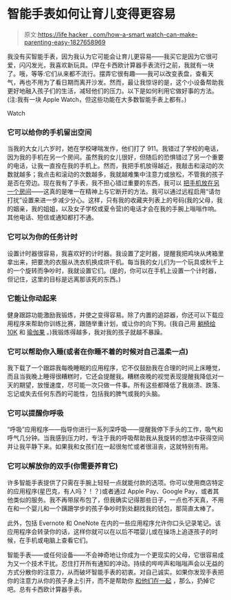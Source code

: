 # 智能手表如何让育儿变得更容易

> 原文:[https://life hacker . com/how-a-smart watch-can-make-parenting-easy-1827658969](https://lifehacker.com/how-a-smartwatch-can-make-parenting-easier-1827658969)

我没有买智能手表，因为我认为它可能会让育儿更容易——我买它是因为它很可爱，闪闪发光，我喜欢新玩具。(早在卡西欧计算器手表流行之前，我就有一块了。哦，等等:它们从来都不流行。摆弄它很有趣——我可以改变表盘，查看天气，再也不用为了看日期而离开沙发。然而，最让我惊讶的是，这个小设备帮助我更好地融入孩子们的生活，减轻他们的压力。以下是如何利用它做好事的方法。(注:我有一块 Apple Watch，但这些功能在大多数智能手表上都有。)

Watch

### **它可以给你的手机留出空间**

当我的大女儿六岁时，她在学校哮喘发作，他们打了 911。我错过了学校的电话，因为我的手机在另一个房间。虽然我的女儿很好，但随后的恐惧错过了另一个重要的电话，让我一直拴在我的手机上。然而，我把手机放得越近，我敲击和滚动的次数就越多；我点击和滚动的次数越多，我就越难集中注意力或放松，不管我的孩子是否在旁边。现在我有了手表，我不担心错过重要的东西，我可以 [把手机放在另一个房间](https://www.theatlantic.com/technology/archive/2017/08/a-sitting-phone-gathers-brain-dross/535476/)——这真的是唯一在精神上与它断开的方法。我可以通过远程启用“请勿打扰”设置来进一步减少分心。这样，只有我的收藏夹列表上的号码(我的父母，我的姻亲，我的姐姐，以及女子学校或夏令营)的电话才会在我的手腕上嗡嗡作响。其他电话、短信或通知都打不通。

### **它可以为你的任务计时**

设置计时器很容易，我喜欢好的计时器。我设置了定时器，提醒我把鸡块从烤箱里拿出来，把要洗的衣服从洗衣机换成烘干机。每当我的女儿们为一个玩具或秋千上的一个旋转而争吵时，我就设置它们。(是的，你可以在手机上设置一个计时器，但记住，这里的目标是远离那该死的东西。)

### **它能让你动起来**

健身跟踪功能激励我锻炼，并使之变得容易。除了内置的追踪器，你还可以下载应用程序来帮助你训练比赛，跟随举重计划，或让你的向下狗。(我自己用 [躺椅给 10K](https://itunes.apple.com/us/app/10k-runner-couch-to-10k-run/id456591673?mt=8) 和 [瑜伽果](https://itunes.apple.com/us/app/yogaglo-yoga-and-meditation/id1023475268?mt=8) 。)我锻炼得越多，我对我的孩子就越不暴躁。

### **它可以帮助你入睡(或者在你睡不着的时候对自己温柔一点)**

我下载了一个跟踪我每晚睡眠的应用程序，它不仅鼓励我在合理的时间上床睡觉，而且当我晚上睡得很糟糕时，它还会提醒我。糟糕夜晚的视觉表现提醒我降低对一天的期望，放慢速度，尽可能一次只做一件事。所有这些都降低了我崩溃、跌落、忘记或失去任何东西的可能性，包括我的脾气或我的头脑。

### **它可以提醒你呼吸**

“呼吸”应用程序——指导你进行一系列深呼吸——提醒我停下手头的工作，吸气和呼气几分钟。当我感到压力时，专注于我的呼吸帮助我从我旋转的想法中获得空间并让我平静下来。如果我和女孩们在一起很匆忙或者很沮丧，这就特别有用。

### **它可以解放你的双手(你需要养育它)**

许多智能手表提供了只需在手腕上轻轻一点就能付款的选项。你可以使用商店特定的应用程序(星巴克，有人吗？！？)或者通过 Apple Pay、Google Pay，或者其他类似的服务。我不再带尿布包了，但我确实记得那些日子，一点也不天真，不用在和一个婴儿和一个蹒跚学步的孩子争吵时到处翻找我的钱包，那简直太棒了。

此外，包括 Evernote 和 OneNote 在内的一些应用程序允许你口头记录笔记。该应用程序会转录你的话，这样你就可以在以后不喂婴儿或在操场上追逐孩子的时候，在手机或电脑上查看它们。

智能手表——或任何设备——不会神奇地让你成为一个更现实的父母，它很容易成为又一个技术干扰。忍住打开所有通知的冲动。持续的哔哔声和嗡嗡声会以无益的方式分散你的注意力，从而破坏智能手表的初衷。对自己诚实。如果你发现手表把你的注意力从你的孩子身上引开，而不是帮助你 [和他们在一起](https://offspring.lifehacker.com/how-to-be-less-distracted-with-your-kids-1826969180) ，那么，扔掉它吧。总有卡西欧计算器手表。